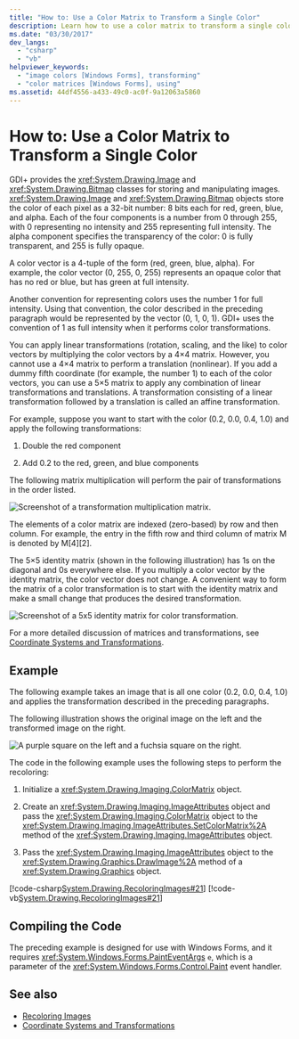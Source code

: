 ```yaml
---
title: "How to: Use a Color Matrix to Transform a Single Color"
description: Learn how to use a color matrix to transform a single color using the System.Drawing.Image and System.Drawing.Bitmap objects.
ms.date: "03/30/2017"
dev_langs: 
  - "csharp"
  - "vb"
helpviewer_keywords: 
  - "image colors [Windows Forms], transforming"
  - "color matrices [Windows Forms], using"
ms.assetid: 44df4556-a433-49c0-ac0f-9a12063a5860
---
```

# How to: Use a Color Matrix to Transform a Single Color
GDI+ provides the <xref:System.Drawing.Image> and <xref:System.Drawing.Bitmap> classes for storing and manipulating images. <xref:System.Drawing.Image> and <xref:System.Drawing.Bitmap> objects store the color of each pixel as a 32-bit number: 8 bits each for red, green, blue, and alpha. Each of the four components is a number from 0 through 255, with 0 representing no intensity and 255 representing full intensity. The alpha component specifies the transparency of the color: 0 is fully transparent, and 255 is fully opaque.  
  
 A color vector is a 4-tuple of the form (red, green, blue, alpha). For example, the color vector (0, 255, 0, 255) represents an opaque color that has no red or blue, but has green at full intensity.  
  
 Another convention for representing colors uses the number 1 for full intensity. Using that convention, the color described in the preceding paragraph would be represented by the vector (0, 1, 0, 1). GDI+ uses the convention of 1 as full intensity when it performs color transformations.  
  
 You can apply linear transformations (rotation, scaling, and the like) to color vectors by multiplying the color vectors by a 4×4 matrix. However, you cannot use a 4×4 matrix to perform a translation (nonlinear). If you add a dummy fifth coordinate (for example, the number 1) to each of the color vectors, you can use a 5×5 matrix to apply any combination of linear transformations and translations. A transformation consisting of a linear transformation followed by a translation is called an affine transformation.  
  
 For example, suppose you want to start with the color (0.2, 0.0, 0.4, 1.0) and apply the following transformations:  
  
1. Double the red component  
  
2. Add 0.2 to the red, green, and blue components  
  
 The following matrix multiplication will perform the pair of transformations in the order listed.  
  
 ![Screenshot of a transformation multiplication matrix.](./media/how-to-use-a-color-matrix-to-transform-a-single-color/multiplication-color-matrix.gif)
  
 The elements of a color matrix are indexed (zero-based) by row and then column. For example, the entry in the fifth row and third column of matrix M is denoted by M[4][2].  
  
 The 5×5 identity matrix (shown in the following illustration) has 1s on the diagonal and 0s everywhere else. If you multiply a color vector by the identity matrix, the color vector does not change. A convenient way to form the matrix of a color transformation is to start with the identity matrix and make a small change that produces the desired transformation.  
  
 ![Screenshot of a 5x5 identity matrix for color transformation.](./media/how-to-use-a-color-matrix-to-transform-a-single-color/5x5-identity-matrix-color-transformation.gif)  
  
 For a more detailed discussion of matrices and transformations, see [Coordinate Systems and Transformations](coordinate-systems-and-transformations.md).  
  
## Example  
 The following example takes an image that is all one color (0.2, 0.0, 0.4, 1.0) and applies the transformation described in the preceding paragraphs.  
  
 The following illustration shows the original image on the left and the transformed image on the right.  
  
 ![A purple square on the left and a fuchsia square on the right.](./media/how-to-use-a-color-matrix-to-transform-a-single-color/color-transformation.png)  
  
 The code in the following example uses the following steps to perform the recoloring:  
  
1. Initialize a <xref:System.Drawing.Imaging.ColorMatrix> object.  
  
2. Create an <xref:System.Drawing.Imaging.ImageAttributes> object and pass the <xref:System.Drawing.Imaging.ColorMatrix> object to the <xref:System.Drawing.Imaging.ImageAttributes.SetColorMatrix%2A> method of the <xref:System.Drawing.Imaging.ImageAttributes> object.  
  
3. Pass the <xref:System.Drawing.Imaging.ImageAttributes> object to the <xref:System.Drawing.Graphics.DrawImage%2A> method of a <xref:System.Drawing.Graphics> object.  
  
 [!code-csharp[System.Drawing.RecoloringImages#21](~/samples/snippets/csharp/VS_Snippets_Winforms/System.Drawing.RecoloringImages/CS/Class1.cs#21)]
 [!code-vb[System.Drawing.RecoloringImages#21](~/samples/snippets/visualbasic/VS_Snippets_Winforms/System.Drawing.RecoloringImages/VB/Class1.vb#21)]  
  
## Compiling the Code  
 The preceding example is designed for use with Windows Forms, and it requires <xref:System.Windows.Forms.PaintEventArgs> `e`, which is a parameter of the <xref:System.Windows.Forms.Control.Paint> event handler.  
  
## See also

- [Recoloring Images](recoloring-images.md)
- [Coordinate Systems and Transformations](coordinate-systems-and-transformations.md)
